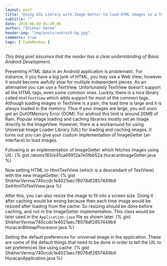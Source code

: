 ```yaml
---
layout: post
title: "Using UIL Library with Image Getter to load HTML Images in a TextView"
subtitle: ""
date: 2016-06-03 01:20:00
author: "Shikher Verma"
header-img: "img/posts/android-bg.jpg"
comments: true
tags: [ CodeMonkey ]
---
```

*This blog post assumes that the reader has a clear understanding of Basic Android Development.*

Presenting HTML data in an Android application is problematic. For instance, if you have a big junk of HTML, you may use a Web View; however it would become awfully slow for multiple independent pieces. As an alternative you can use a TextView. Unfortunately TextView doesn't support all the HTML tags, even some common ones. Luckily, there is a nice library called `HtmlTextView` which adds support for most of the common tags. Although loading images in TextView is a pain, the load time is large and it is always loaded in the memory. Thus if your images are large, you will soon get an OutOfMemory Error (OOM). For android this limit is around 20MB of Ram. Popular image loading and caching libraries mostly set an image directly to the ImageView. However, there is a workaround for using Universal Image Loader Library (UIL) for loading and caching images. It turns out you can give your custom implementation of ImageGetter (an interface) to load images.

Following is an implementation of ImageGetter which fetches images using UIL:
{% gist /atoms183/e41ca69912a7e0fbb52a HuracanImageGetter.java %}


Now setting HTML to HtmlTextView (which is a descendant of TextView) with the new ImageGetter:
{% gist ShikherVerma/740ccdc1e4021aec78078df2857449b9 SetHtmlToTextView.java %}

After this, you can also resize the image to fit into a screen size. Doing it after caching would be wrong because then each time
image would be resized after loading from the cache. So resizing should be done before caching, and not in the ImageGetter implementation. This class would be later used in the `Application.java` file as shown later.
{% gist ShikherVerma/740ccdc1e4021aec78078df2857449b9 HuracanBitmapProcessor.java %}

Setting the default preferences for universal image in the application. These are some of the default things that need to be done in order to tell the UIL to set preferences like using cache.
{% gist ShikherVerma/740ccdc1e4021aec78078df2857449b9 HuracanApplication.java %}
